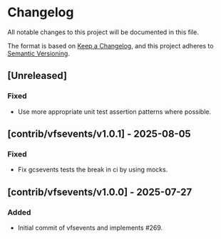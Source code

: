 # Changelog
All notable changes to this project will be documented in this file.

The format is based on [Keep a Changelog](https://keepachangelog.com/en/1.0.0/),
and this project adheres to [Semantic Versioning](https://semver.org/spec/v2.0.0.html).

## [Unreleased]
### Fixed
- Use more appropriate unit test assertion patterns where possible.

## [contrib/vfsevents/v1.0.1] - 2025-08-05
### Fixed
- Fix gcsevents tests the break in ci by using mocks.

## [contrib/vfsevents/v1.0.0] - 2025-07-27
### Added
- Initial commit of vfsevents and implements #269.
